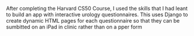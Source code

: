 After completing the Harvard CS50 Course, I used the skills that I had leant to build an app with interactive urology questionnaires.
This uses Django to create dynamic HTML pages for each questionnaire so that they can be sumbitted on an iPad in clinic rather than on a pper form

